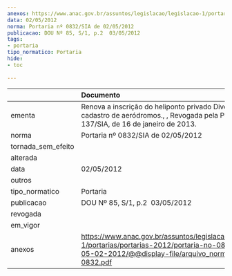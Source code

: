 ```yaml
---
anexos: https://www.anac.gov.br/assuntos/legislacao/legislacao-1/portarias/portarias-2012/portaria-no-0832-sia-de-05-02-2012/@@display-file/arquivo_norma/PA2012-0832.pdf
data: 02/05/2012
norma: Portaria nº 0832/SIA de 02/05/2012
publicacao: DOU Nº 85, S/1, p.2  03/05/2012
tags:
- portaria
tipo_normatico: Portaria
hide: 
- toc 
 
---
```


|                    | Documento                                                                                                                                                         |
|:-------------------|:------------------------------------------------------------------------------------------------------------------------------------------------------------------|
| ementa             | Renova a inscrição do heliponto privado Divena (SP) no cadastro de aeródromos., , Revogada pela Portaria 137/SIA, de 16 de janeiro de 2013.                       |
| norma              | Portaria nº 0832/SIA de 02/05/2012                                                                                                                                |
| tornada_sem_efeito |                                                                                                                                                                   |
| alterada           |                                                                                                                                                                   |
| data               | 02/05/2012                                                                                                                                                        |
| outros             |                                                                                                                                                                   |
| tipo_normatico     | Portaria                                                                                                                                                          |
| publicacao         | DOU Nº 85, S/1, p.2  03/05/2012                                                                                                                                   |
| revogada           |                                                                                                                                                                   |
| em_vigor           |                                                                                                                                                                   |
| anexos             | https://www.anac.gov.br/assuntos/legislacao/legislacao-1/portarias/portarias-2012/portaria-no-0832-sia-de-05-02-2012/@@display-file/arquivo_norma/PA2012-0832.pdf |